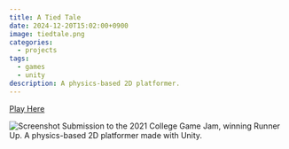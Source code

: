 ```yaml
---
title: A Tied Tale
date: 2024-12-20T15:02:00+0900
image: tiedtale.png
categories:
  - projects
tags:
  - games
  - unity
description: A physics-based 2D platformer.
---
```

[Play Here](https://puffles.itch.io/a-tied-tale)

![Screenshot](https://img.itch.zone/aW1hZ2UvOTg0MzU3LzU1OTY5MzIucG5n/original/QGfYpa.png)
Submission to the 2021 College Game Jam, winning Runner Up. A physics-based 2D platformer made with Unity.
